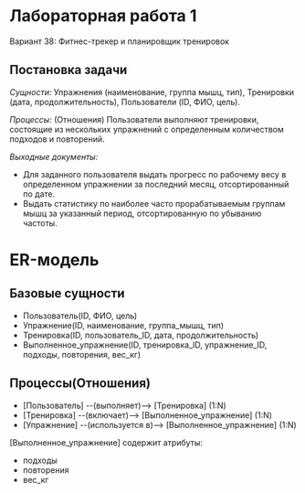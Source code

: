 # Лабораторная работа 1
Вариант 38: Фитнес-трекер и планировщик тренировок
## Постановка задачи
*Сущности:*
    Упражнения (наименование, группа мышц, тип),
    Тренировки (дата, продолжительность),
    Пользователи (ID, ФИО, цель).

*Процессы:* (Отношения)
Пользователи выполняют тренировки, состоящие из нескольких упражнений с определенным количеством подходов и повторений.

*Выходные документы:*
- Для заданного пользователя выдать прогресс по рабочему весу в определенном упражнении за последний месяц, отсортированный по дате.
- Выдать статистику по наиболее часто прорабатываемым группам мышц за указанный период, отсортированную по убыванию частоты.

# ER-модель
## Базовые сущности
- Пользователь(ID, ФИО, цель)
- Упражнение(ID, наименование, группа_мышц, тип)
- Тренировка(ID, пользователь_ID, дата, продолжительность)
- Выполненное_упражнение(ID, тренировка_ID, упражнение_ID, подходы, повторения, вес_кг)

## Процессы(Отношения)
- [Пользователь] --(выполняет)--> [Тренировка]  (1:N)
- [Тренировка] --(включает)--> [Выполненное_упражнение] (1:N)
- [Упражнение] --(используется в)--> [Выполненное_упражнение] (1:N)

[Выполненное_упражнение] содержит атрибуты:
- подходы
- повторения
- вес_кг
